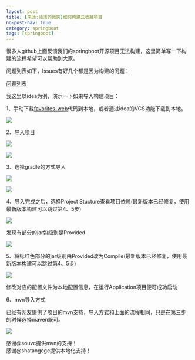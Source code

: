 ```yaml
---
layout: post
title: [来源:纯洁的微笑]如何构建云收藏项目
no-post-nav: true
category: springboot 
tags: [springboot]
---
```


很多人github上面反馈我们的springboot开源项目无法构建，这里简单写一下构建的流程希望可以帮助到大家。

问题列表如下，Issues有好几个都是因为构建的问题：

[问题列表](https://github.com/cloudfavorites/favorites-web/issues)


我这里以idea为例，演示一下如果导入构建项目：

1、手动下载[favorites-web](https://github.com/cloudfavorites/favorites-web)代码到本地，或者通过idea的VCS功能下载到本地。

 
![](http://www.itmind.net/assets/images/2017/cloudfavorites/gradle1.png)


2、导入项目

 
![](http://www.itmind.net/assets/images/2017/cloudfavorites/gradle2.png)


 
![](http://www.itmind.net/assets/images/2017/cloudfavorites/gradle3.png)


3、选择gradle的方式导入

 
![](http://www.itmind.net/assets/images/2017/cloudfavorites/gradle4.png)


 
![](http://www.itmind.net/assets/images/2017/cloudfavorites/gradle5.png)


4、导入完成之后，选择Project Stucture查看项目依赖(最新版本已经修复，使用最新版本构建可以跳过第4、5步)


 
![](http://www.itmind.net/assets/images/2017/cloudfavorites/gradle6.png)


发现有部分的jar包级别是Provided  

 
![](http://www.itmind.net/assets/images/2017/cloudfavorites/gradle7.png)


5、将标红色部分的jar级别由Provided改为Compile(最新版本已经修复，使用最新版本构建可以跳过第4、5步)

 
![](http://www.itmind.net/assets/images/2017/cloudfavorites/gradle8.png)

修改对应的配置文件为本地配置信息，在运行Application项目便可成功启动


6、mvn导入方式

已经有网友提供了项目的mvn支持，导入方式和上面的流程相同，只是在第三步的时候选择maven既可。


 
![](http://www.itmind.net/assets/images/2017/cloudfavorites/mvn3.png)


感谢@souvc提供mvn的支持！  
感谢@shatangege提供本地化支持！